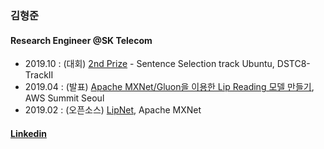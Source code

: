 ### 김형준

#### Research Engineer @SK Telecom

* 2019.10 : (대회) [2nd Prize](https://docs.google.com/spreadsheets/d/1GpJikalmFSb2EUVPdlM8g61pco8iqFgESFxlgMuMbGA/edit#gid=0) - Sentence Selection track Ubuntu, DSTC8-TrackII
* 2019.04 : (발표) [Apache MXNet/Gluon을 이용한 Lip Reading 모델 만들기](https://www.youtube.com/watch?v=W1IManfevqE), AWS Summit Seoul
* 2019.02 : (오픈소스) [LipNet](https://github.com/apache/incubator-mxnet/blob/master/example/gluon/lipnet/README.md), Apache MXNet

#### [Linkedin](https://www.linkedin.com/in/hyungjun-kim-77775297/)
